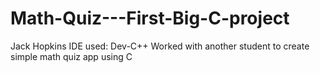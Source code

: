 # Math-Quiz---First-Big-C-project
Jack Hopkins
IDE used: Dev-C++
Worked with another student to create simple math quiz app using C
